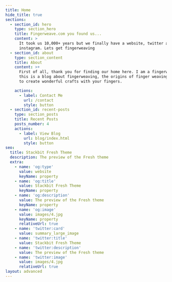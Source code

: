 ```yaml
---
title: Home
hide_title: true
sections:
  - section_id: hero
    type: section_hero
    title: Fingerweave.com you found us...
    content: >
      It took us 10,000+ years but we finally have a website, twitter and
      instagram. Lets get fingerweaving
  - section_id: about
    type: section_content
    title: About
    content: >+
      First of all, thank you for finding our home here. I am a fingerweaver and
      this is a blog about fingerweaving, the origins of finger weaving and how
      to create wonderful crafts with your fingers.

    actions:
      - label: Contact Me
        url: /contact
        style: button
  - section_id: recent-posts
    type: section_posts
    title: Recent Posts
    posts_number: 4
    actions:
      - label: View Blog
        url: blog/index.html
        style: button
seo:
  title: Stackbit Fresh Theme
  description: The preview of the Fresh theme
  extra:
    - name: 'og:type'
      value: website
      keyName: property
    - name: 'og:title'
      value: Stackbit Fresh Theme
      keyName: property
    - name: 'og:description'
      value: The preview of the Fresh theme
      keyName: property
    - name: 'og:image'
      value: images/4.jpg
      keyName: property
      relativeUrl: true
    - name: 'twitter:card'
      value: summary_large_image
    - name: 'twitter:title'
      value: Stackbit Fresh Theme
    - name: 'twitter:description'
      value: The preview of the Fresh theme
    - name: 'twitter:image'
      value: images/4.jpg
      relativeUrl: true
layout: advanced
---
```

